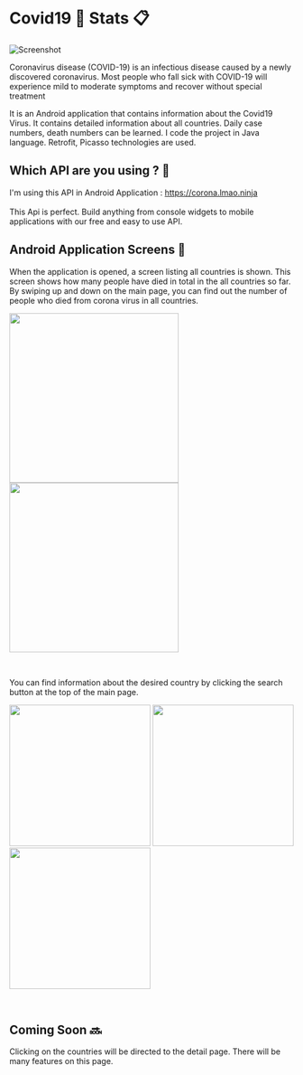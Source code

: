 # Covid19 🦠 Stats 📋

![Screenshot](https://github.com/halilozel1903/Covid19Stats/blob/master/corona.jpg)

Coronavirus disease (COVID-19) is an infectious disease caused by a newly discovered coronavirus.
Most people who fall sick with COVID-19 will experience mild to moderate symptoms and recover without special treatment

It is an Android application that contains information about the Covid19 Virus. It contains detailed information about all countries.
Daily case numbers, death numbers can be learned. I code the project in Java language. Retrofit, Picasso technologies are used.<br>

## Which API are you using ? 🤔

I'm using this API in Android Application : https://corona.lmao.ninja<br><br>
This Api is perfect. Build anything from console widgets to mobile applications with our free and easy to use API.<br>


## Android Application Screens 📱

When the application is opened, a screen listing all countries is shown. This screen shows how many people have died in total in the all countries so far. By swiping up and down on the main page, you can find out the number of people who died from corona virus in all countries.


<img src="https://github.com/halilozel1903/Covid19Stats/blob/master/screenshots/homeScreen.jpeg" width="300" /> <img src="https://github.com/halilozel1903/Covid19Stats/blob/master/screenshots/homeScreenPage.jpeg" width="300" />

<br>

You can find information about the desired country by clicking the search button at the top of the main page.

<img src="https://github.com/halilozel1903/Covid19Stats/blob/master/screenshots/searchFirst.jpeg" width="250" /> <img src="https://github.com/halilozel1903/Covid19Stats/blob/master/screenshots/searchNext.jpeg" width="250" />  <img src="https://github.com/halilozel1903/Covid19Stats/blob/master/screenshots/searchResult.jpeg" width="250" />

<br>

## Coming Soon 🔜
Clicking on the countries will be directed to the detail page. There will be many features on this page.
